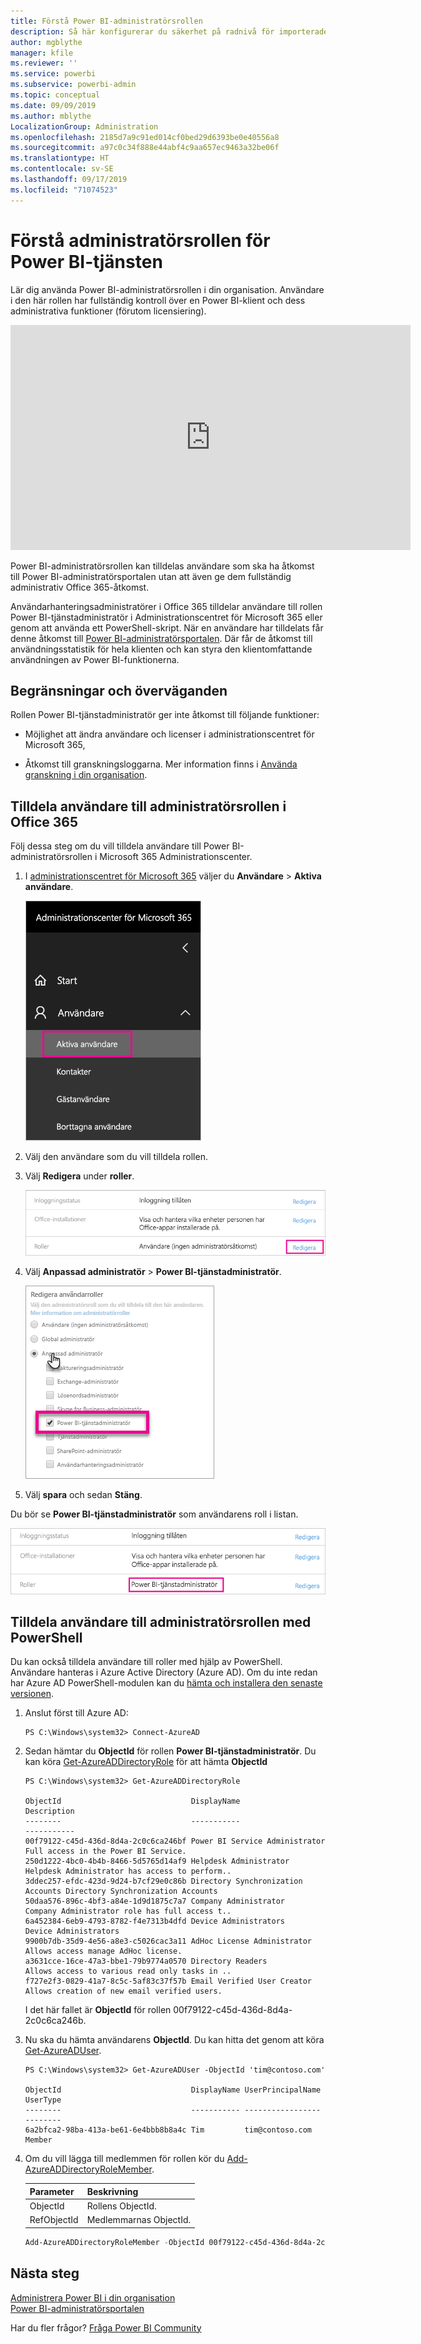 ```yaml
---
title: Förstå Power BI-administratörsrollen
description: Så här konfigurerar du säkerhet på radnivå för importerade datauppsättningar och DirectQuery i Power BI-tjänsten.
author: mgblythe
manager: kfile
ms.reviewer: ''
ms.service: powerbi
ms.subservice: powerbi-admin
ms.topic: conceptual
ms.date: 09/09/2019
ms.author: mblythe
LocalizationGroup: Administration
ms.openlocfilehash: 2185d7a9c91ed014cf0bed29d6393be0e40556a8
ms.sourcegitcommit: a97c0c34f888e44abf4c9aa657ec9463a32be06f
ms.translationtype: HT
ms.contentlocale: sv-SE
ms.lasthandoff: 09/17/2019
ms.locfileid: "71074523"
---
```

# <a name="understanding-the-power-bi-service-administrator-role"></a>Förstå administratörsrollen för Power BI-tjänsten

Lär dig använda Power BI-administratörsrollen i din organisation. Användare i den här rollen har fullständig kontroll över en Power BI-klient och dess administrativa funktioner (förutom licensiering).

<iframe width="640" height="360" src="https://www.youtube.com/embed/PQRbdJgEm3k?showinfo=0" frameborder="0" allowfullscreen></iframe>

Power BI-administratörsrollen kan tilldelas användare som ska ha åtkomst till Power BI-administratörsportalen utan att även ge dem fullständig administrativ Office 365-åtkomst.

Användarhanteringsadministratörer i Office 365 tilldelar användare till rollen Power BI-tjänstadministratör i Administrationscentret för Microsoft 365 eller genom att använda ett PowerShell-skript. När en användare har tilldelats får denne åtkomst till [Power BI-administratörsportalen](service-admin-portal.md). Där får de åtkomst till användningsstatistik för hela klienten och kan styra den klientomfattande användningen av Power BI-funktionerna.

## <a name="limitations-and-considerations"></a>Begränsningar och överväganden

Rollen Power BI-tjänstadministratör ger inte åtkomst till följande funktioner:

* Möjlighet att ändra användare och licenser i administrationscentret för Microsoft 365,

* Åtkomst till granskningsloggarna. Mer information finns i [Använda granskning i din organisation](service-admin-auditing.md).

## <a name="assign-users-to-the-admin-role-in-office-365"></a>Tilldela användare till administratörsrollen i Office 365

Följ dessa steg om du vill tilldela användare till Power BI-administratörsrollen i Microsoft 365 Administrationscenter.

1. I [administrationscentret för Microsoft 365](https://portal.office.com/adminportal/home#/homepage) väljer du **Användare** > **Aktiva användare**.

    ![Administrationscenter för Microsoft 365](media/service-admin-role/powerbi-admin-users.png)

1. Välj den användare som du vill tilldela rollen.

1. Välj **Redigera** under **roller**.

    ![Redigera roller](media/service-admin-role/powerbi-admin-edit-roles.png)

1. Välj **Anpassad administratör** > **Power BI-tjänstadministratör**.

    ![Power BI-tjänstadministratör](media/service-admin-role/powerbi-admin-role.png)

1. Välj **spara** och sedan **Stäng**.

Du bör se **Power BI-tjänstadministratör** som användarens roll i listan.

![Roller](media/service-admin-role/powerbi-admin-role-set.png)

## <a name="assign-users-to-the-admin-role-with-powershell"></a>Tilldela användare till administratörsrollen med PowerShell

Du kan också tilldela användare till roller med hjälp av PowerShell. Användare hanteras i Azure Active Directory (Azure AD). Om du inte redan har Azure AD PowerShell-modulen kan du [hämta och installera den senaste versionen](https://www.powershellgallery.com/packages/AzureAD/).

1. Anslut först till Azure AD:
   ```
   PS C:\Windows\system32> Connect-AzureAD
   ```

1. Sedan hämtar du **ObjectId** för rollen **Power BI-tjänstadministratör**. Du kan köra [Get-AzureADDirectoryRole](/powershell/module/azuread/get-azureaddirectoryrole) för att hämta **ObjectId**

    ```
    PS C:\Windows\system32> Get-AzureADDirectoryRole

    ObjectId                             DisplayName                        Description
    --------                             -----------                        -----------
    00f79122-c45d-436d-8d4a-2c0c6ca246bf Power BI Service Administrator     Full access in the Power BI Service.
    250d1222-4bc0-4b4b-8466-5d5765d14af9 Helpdesk Administrator             Helpdesk Administrator has access to perform..
    3ddec257-efdc-423d-9d24-b7cf29e0c86b Directory Synchronization Accounts Directory Synchronization Accounts
    50daa576-896c-4bf3-a84e-1d9d1875c7a7 Company Administrator              Company Administrator role has full access t..
    6a452384-6eb9-4793-8782-f4e7313b4dfd Device Administrators              Device Administrators
    9900b7db-35d9-4e56-a8e3-c5026cac3a11 AdHoc License Administrator        Allows access manage AdHoc license.
    a3631cce-16ce-47a3-bbe1-79b9774a0570 Directory Readers                  Allows access to various read only tasks in ..
    f727e2f3-0829-41a7-8c5c-5af83c37f57b Email Verified User Creator        Allows creation of new email verified users.
    ```

    I det här fallet är **ObjectId** för rollen 00f79122-c45d-436d-8d4a-2c0c6ca246b.

1. Nu ska du hämta användarens **ObjectId**. Du kan hitta det genom att köra [Get-AzureADUser](/powershell/module/azuread/get-azureaduser).

    ```
    PS C:\Windows\system32> Get-AzureADUser -ObjectId 'tim@contoso.com'

    ObjectId                             DisplayName UserPrincipalName      UserType
    --------                             ----------- -----------------      --------
    6a2bfca2-98ba-413a-be61-6e4bbb8b8a4c Tim         tim@contoso.com        Member
    ```

1. Om du vill lägga till medlemmen för rollen kör du [Add-AzureADDirectoryRoleMember](/powershell/module/azuread/add-azureaddirectoryrolemember).

    | Parameter | Beskrivning |
    | --- | --- |
    | ObjectId |Rollens ObjectId. |
    | RefObjectId |Medlemmarnas ObjectId. |

    ```powershell
    Add-AzureADDirectoryRoleMember -ObjectId 00f79122-c45d-436d-8d4a-2c0c6ca246bf -RefObjectId 6a2bfca2-98ba-413a-be61-6e4bbb8b8a4c
    ```

## <a name="next-steps"></a>Nästa steg

[Administrera Power BI i din organisation](service-admin-administering-power-bi-in-your-organization.md)  
[Power BI-administratörsportalen](service-admin-portal.md)  

Har du fler frågor? [Fråga Power BI Community](http://community.powerbi.com/)